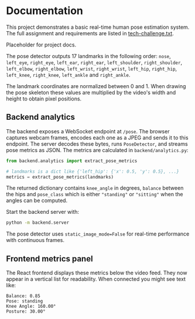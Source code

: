 # Documentation

This project demonstrates a basic real-time human pose estimation system. The
full assignment and requirements are listed in
[tech-challenge.txt](tech-challenge.txt).

Placeholder for project docs.

The pose detector outputs 17 landmarks in the following order:
``nose``, ``left_eye``, ``right_eye``, ``left_ear``, ``right_ear``,
``left_shoulder``, ``right_shoulder``, ``left_elbow``, ``right_elbow``,
``left_wrist``, ``right_wrist``, ``left_hip``, ``right_hip``, ``left_knee``,
``right_knee``, ``left_ankle`` and ``right_ankle``.

The landmark coordinates are normalized between 0 and 1. When drawing the
pose skeleton these values are multiplied by the video's width and height to
obtain pixel positions.

## Backend analytics

The backend exposes a WebSocket endpoint at `/pose`. The browser captures
webcam frames, encodes each one as a JPEG and sends it to this endpoint. The
server decodes these bytes, runs `PoseDetector`, and streams pose metrics as
JSON. The metrics are calculated in `backend/analytics.py`:

```python
from backend.analytics import extract_pose_metrics

# landmarks is a dict like {'left_hip': {'x': 0.5, 'y': 0.5}, ...}
metrics = extract_pose_metrics(landmarks)
```

The returned dictionary contains ``knee_angle`` in degrees,
``balance`` between the hips and ``pose_class`` which is either
``"standing"`` or ``"sitting"`` when the angles can be computed.

Start the backend server with:

```bash
python -m backend.server
```

The pose detector uses `static_image_mode=False` for real-time
performance with continuous frames.

## Frontend metrics panel

The React frontend displays these metrics below the video feed. They now appear
in a vertical list for readability. When connected you might see text like:

```text
Balance: 0.85
Pose: standing
Knee Angle: 160.00°
Posture: 30.00°
```

